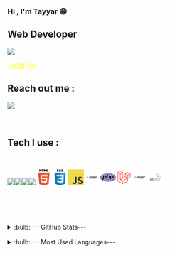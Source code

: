 ### Hi , I'm Tayyar :grin:
## Web Developer

<img src="[https://camo.githubusercontent.com/2bb027226280084c5edab512b6817ac84989a3f5113a088b77ee23a986bcb50f/68747470733a2f2f632e74656e6f722e636f6d2f703749677753313756307341414141432f72746a2d7269636b2d616e642d6d6f7274792e676966](https://www.google.com/url?sa=i&url=https%3A%2F%2Fwww.dreamstime.com%2Fillustration%2Fspider-web.html&psig=AOvVaw2n9oIRBHnH7akaMo6eoU79&ust=1740311095901000&source=images&cd=vfe&opi=89978449&ved=0CBQQjRxqFwoTCKj4u66a14sDFQAAAAAdAAAAABAJ)">

<FONT color = "yellow">{W}[E]{B}</FONT>

## Reach out me :

[<img src="https://encrypted-tbn0.gstatic.com/images?q=tbn:ANd9GcTC0jHtU-E9YqAeC-9QrRSHWgCEeuezJYS0BQ&usqp=CAU" height=31 />][Linkeden]

<br />

## Tech I use :
<br />

<img src="https://uxwing.com/wp-content/themes/uxwing/download/brands-and-social-media/c-sharp-programming-language-icon.png" height="36"><img src="https://w7.pngwing.com/pngs/636/405/png-transparent-net-core-thumbnail.png" height="36"><img src="https://codeopinion.com/wp-content/uploads/2017/10/Bitmap-MEDIUM_Entity-Framework-Core-Logo_2colors_Square_Boxed_RGB.png" height="36"><img src="https://e7.pngegg.com/pngimages/1/866/png-clipart-microsoft-sql-server-sql-server-management-studio-computer-servers-microsoft-angle-text-thumbnail.png" height="36"><img src="https://raw.githubusercontent.com/github/explore/80688e429a7d4ef2fca1e82350fe8e3517d3494d/topics/html/html.png?size=48" height="36"><img src="https://raw.githubusercontent.com/github/explore/80688e429a7d4ef2fca1e82350fe8e3517d3494d/topics/css/css.png?size=48" height="36"><img src="https://raw.githubusercontent.com/github/explore/80688e429a7d4ef2fca1e82350fe8e3517d3494d/topics/javascript/javascript.png?size=48" height="36"><img src="https://raw.githubusercontent.com/github/explore/80688e429a7d4ef2fca1e82350fe8e3517d3494d/topics/jquery/jquery.png?size=48" height="36"><img
src="https://raw.githubusercontent.com/github/explore/80688e429a7d4ef2fca1e82350fe8e3517d3494d/topics/php/php.png?size=48" height="36"><img
src="https://raw.githubusercontent.com/github/explore/80688e429a7d4ef2fca1e82350fe8e3517d3494d/topics/laravel/laravel.png?size=48" height="36"><img
src="https://raw.githubusercontent.com/github/explore/80688e429a7d4ef2fca1e82350fe8e3517d3494d/topics/jquery/jquery.png?size=48" height="36"><img
src="https://raw.githubusercontent.com/github/explore/80688e429a7d4ef2fca1e82350fe8e3517d3494d/topics/mysql/mysql.png?size=48" height="36">

<br />
<br />
<br />
<br />

<details>
<summary> :bulb: ---GitHub Stats---</summary>
<img src="https://github-readme-stats.vercel.app/api?username=TayyarQarayev&theme=tokyonight">
</details>

<br />

<details>
<summary> :bulb: ---Most Used Languages---</summary>
<img src="https://github-readme-stats.vercel.app/api/top-langs/?username=TayyarQarayev&hide_progress=true">
</details>



[Linkeden]:https://www.linkedin.com/in/t%C9%99yyar-qarayev-975b17236?utm_source=share&utm_campaign=share_via&utm_content=profile&utm_medium=android_app

